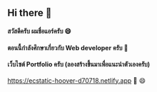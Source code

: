 ## Hi there 👋
#### สวัสดีครับ ผมชื่อแอร์ครับ 😄
#### ตอนนี้กำลังศึกษาเกี่ยวกับ Web developer ครับ 🔭
#### เว็บไซต์ Portfolio ครับ (ลองสร้างขึ้นมาเพื่อแนะนำตัวเองครับ)
https://ecstatic-hoover-d70718.netlify.app
🌱 😄

<!--
**airman00002/airman00002** is a ✨ _special_ ✨ repository because its `README.md` (this file) appears on your GitHub profile.

Here are some ideas to get you started:

- 🔭 I’m currently working on ...
- 🌱 I’m currently learning ...
- 👯 I’m looking to collaborate on ...
- 🤔 I’m looking for help with ...
- 💬 Ask me about ...
- 📫 How to reach me: ...
- 😄 Pronouns: ...
- ⚡ Fun fact: ...
-->
